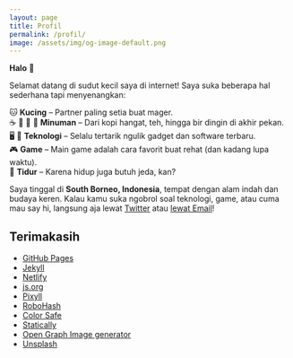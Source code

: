 ```yaml
---
layout: page
title: Profil
permalink: /profil/
image: /assets/img/og-image-default.png
---
```


**Halo** :wave:

Selamat datang di sudut kecil saya di internet! Saya suka beberapa hal sederhana tapi menyenangkan:

:cat: **Kucing** – Partner paling setia buat mager.  
:coffee: :tea: :beer: :sake: **Minuman** – Dari kopi hangat, teh, hingga bir dingin di akhir pekan.  
:desktop_computer: :iphone: **Teknologi** – Selalu tertarik ngulik gadget dan software terbaru.  
:video_game: **Game** – Main game adalah cara favorit buat rehat (dan kadang lupa waktu).  
:sleeping_bed: **Tidur** – Karena hidup juga butuh jeda, kan?  

Saya tinggal di **South Borneo, Indonesia**, tempat dengan alam indah dan budaya keren. Kalau kamu suka ngobrol soal teknologi, game, atau cuma mau say hi, langsung aja lewat [Twitter](https://twitter.com/akhyarrh) atau [lewat Email](/kontak/)!

## Terimakasih

* [GitHub Pages](https://pages.github.com/)
* [Jekyll](https://jekyllrb.com/)
* [Netlify](https://netlify.com/)
* [js.org](https://github.com/js-org/js.org/)
* [Pixyll](https://github.com/johno/pixyll)
* [RoboHash](https://robohash.org/)
* [Color Safe](https://colorsafe.co/)
* [Statically](https://statically.io/)
* [Open Graph Image generator](https://og-image.now.sh/)
* [Unsplash](https://unsplash.com/)

